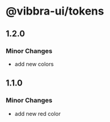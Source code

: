 # @vibbra-ui/tokens

## 1.2.0

### Minor Changes

- add new colors

## 1.1.0

### Minor Changes

- add new red color

